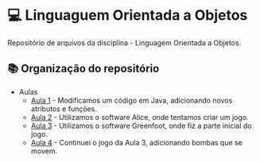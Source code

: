 # 💻 Linguaguem Orientada a Objetos
Repositório de arquivos da disciplina - Linguagem Orientada a Objetos.


## 📚 Organização do repositório
- Aulas
  - [Aula 1](https://github.com/robertonechio/linguagem-orientada-a-objetos/tree/main/Aula%201) - Modificamos um código em Java, adicionando novos atributos e funções.
  - [Aula 2](https://github.com/robertonechio/linguagem-orientada-a-objetos/tree/main/Aula%202) - Utilizamos o software Alice, onde tentamos criar um jogo.
  - [Aula 3](https://github.com/robertonechio/linguagem-orientada-a-objetos/tree/main/Aula%203) - Utilizamos o software Greenfoot, onde fiz a parte inicial do jogo.
  - [Aula 4](https://github.com/robertonechio/linguagem-orientada-a-objetos/tree/main/Aula%204) - Continuei o jogo da Aula 3, adicionando bombas que se movem.
